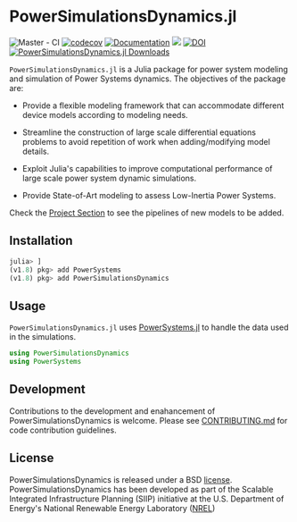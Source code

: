 # PowerSimulationsDynamics.jl

![Master - CI](https://github.com/NREL-SIIP/PowerSimulationsDynamics.jl/workflows/Master%20-%20CI/badge.svg?branch=master)
[![codecov](https://codecov.io/gh/NREL-SIIP/PowerSimulationsDynamics.jl/branch/master/graph/badge.svg)](https://codecov.io/gh/NREL-SIIP/PowerSimulationsDynamics.jl)
[![Documentation](https://github.com/NREL-SIIP/PowerSimulationsDynamics.jl/workflows/Documentation/badge.svg)](https://nrel-sienna.github.io/PowerSimulationsDynamics.jl/stable)
[<img src="https://img.shields.io/badge/slack-@SIIP/PSID-blue.svg?logo=slack">](https://join.slack.com/t/nrel-siip/shared_invite/zt-glam9vdu-o8A9TwZTZqqNTKHa7q3BpQ)
[![DOI](https://zenodo.org/badge/280242020.svg)](https://zenodo.org/badge/latestdoi/280242020) [![PowerSimulationsDynamics.jl Downloads](https://shields.io/endpoint?url=https://pkgs.genieframework.com/api/v1/badge/PowerSimulationsDynamics)](https://pkgs.genieframework.com?packages=PowerSimulationsDynamics)

`PowerSimulationsDynamics.jl` is a Julia package for power system modeling and simulation of Power Systems dynamics. The objectives of the package are:

- Provide a flexible modeling framework that can accommodate different device models according to modeling needs.

- Streamline the construction of large scale differential equations problems to avoid repetition of work when adding/modifying model details.

- Exploit Julia's capabilities to improve computational performance of large scale power system dynamic simulations.

- Provide State-of-Art modeling to assess Low-Inertia Power Systems.

Check the [Project Section](https://github.com/NREL-SIIP/PowerSimulationsDynamics.jl/projects/1) to see the pipelines of new models to be added.

## Installation

```julia
julia> ]
(v1.8) pkg> add PowerSystems
(v1.8) pkg> add PowerSimulationsDynamics
```

## Usage

`PowerSimulationsDynamics.jl` uses [PowerSystems.jl](https://github.com/NREL/PowerSystems.jl) to handle the data used in the simulations.

```julia
using PowerSimulationsDynamics
using PowerSystems
```

## Development

Contributions to the development and enahancement of PowerSimulationsDynamics is welcome. Please see [CONTRIBUTING.md](https://github.com/NREL-SIIP/PowerSimulationsDynamics.jl/blob/master/CONTRIBUTING.md) for code contribution guidelines.

## License

PowerSimulationsDynamics is released under a BSD [license](https://github.com/NREL-SIIP/PowerSimulationsDynamics.jl/blob/master/LICENSE).
PowerSimulationsDynamics has been developed as part of the Scalable Integrated Infrastructure Planning (SIIP) initiative at the U.S. Department of Energy's National Renewable Energy Laboratory ([NREL](https://www.nrel.gov/))
